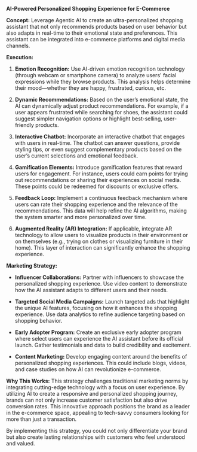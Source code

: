 **AI-Powered Personalized Shopping Experience for E-Commerce**

**Concept:**
Leverage Agentic AI to create an ultra-personalized shopping assistant that not only recommends products based on user behavior but also adapts in real-time to their emotional state and preferences. This assistant can be integrated into e-commerce platforms and digital media channels.

**Execution:**

1. **Emotion Recognition:**
   Use AI-driven emotion recognition technology (through webcam or smartphone camera) to analyze users' facial expressions while they browse products. This analysis helps determine their mood—whether they are happy, frustrated, curious, etc. 

2. **Dynamic Recommendations:**
   Based on the user’s emotional state, the AI can dynamically adjust product recommendations. For example, if a user appears frustrated while searching for shoes, the assistant could suggest simpler navigation options or highlight best-selling, user-friendly products.

3. **Interactive Chatbot:**
   Incorporate an interactive chatbot that engages with users in real-time. The chatbot can answer questions, provide styling tips, or even suggest complementary products based on the user’s current selections and emotional feedback.

4. **Gamification Elements:**
   Introduce gamification features that reward users for engagement. For instance, users could earn points for trying out recommendations or sharing their experiences on social media. These points could be redeemed for discounts or exclusive offers.

5. **Feedback Loop:**
   Implement a continuous feedback mechanism where users can rate their shopping experience and the relevance of the recommendations. This data will help refine the AI algorithms, making the system smarter and more personalized over time.

6. **Augmented Reality (AR) Integration:**
   If applicable, integrate AR technology to allow users to visualize products in their environment or on themselves (e.g., trying on clothes or visualizing furniture in their home). This layer of interaction can significantly enhance the shopping experience.

**Marketing Strategy:**

- **Influencer Collaborations:** Partner with influencers to showcase the personalized shopping experience. Use video content to demonstrate how the AI assistant adapts to different users and their needs.

- **Targeted Social Media Campaigns:** Launch targeted ads that highlight the unique AI features, focusing on how it enhances the shopping experience. Use data analytics to refine audience targeting based on shopping behavior.

- **Early Adopter Program:** Create an exclusive early adopter program where select users can experience the AI assistant before its official launch. Gather testimonials and data to build credibility and excitement.

- **Content Marketing:** Develop engaging content around the benefits of personalized shopping experiences. This could include blogs, videos, and case studies on how AI can revolutionize e-commerce.

**Why This Works:**
This strategy challenges traditional marketing norms by integrating cutting-edge technology with a focus on user experience. By utilizing AI to create a responsive and personalized shopping journey, brands can not only increase customer satisfaction but also drive conversion rates. This innovative approach positions the brand as a leader in the e-commerce space, appealing to tech-savvy consumers looking for more than just a transaction. 

By implementing this strategy, you could not only differentiate your brand but also create lasting relationships with customers who feel understood and valued.